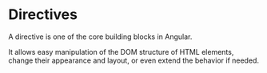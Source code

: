 # Directives

A directive is one of the core building blocks in Angular.

It allows easy manipulation of the DOM structure of HTML elements, change their appearance and layout,
or even extend the behavior if needed.
